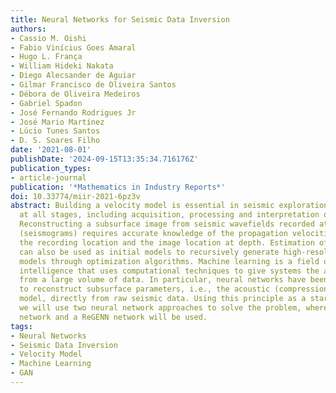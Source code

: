```yaml
---
title: Neural Networks for Seismic Data Inversion
authors:
- Cassio M. Oishi
- Fabio Vinícius Goes Amaral
- Hugo L. França
- William Hideki Nakata
- Diego Alecsander de Aguiar
- Gilmar Francisco de Oliveira Santos
- Débora de Oliveira Medeiros
- Gabriel Spadon
- José Fernando Rodrigues Jr
- José Mario Martínez
- Lúcio Tunes Santos
- D. S. Soares Filho
date: '2021-08-01'
publishDate: '2024-09-15T13:35:34.716176Z'
publication_types:
- article-journal
publication: '*Mathematics in Industry Reports*'
doi: 10.33774/miir-2021-6pz3v
abstract: Building a velocity model is essential in seismic exploration and is used
  at all stages, including acquisition, processing and interpretation of seismic data.
  Reconstructing a subsurface image from seismic wavefields recorded at the surface
  (seismograms) requires accurate knowledge of the propagation velocities between
  the recording location and the image location at depth. Estimation of velocity models
  can also be used as initial models to recursively generate high-resolution velocity
  models through optimization algorithms. Machine learning is a field of artificial
  intelligence that uses computational techniques to give systems the ability to learn
  from a large volume of data. In particular, neural networks have been developed
  to reconstruct subsurface parameters, i.e., the acoustic (compressional) wave velocity
  model, directly from raw seismic data. Using this principle as a starting point
  we will use two neural network approaches to solve the problem, where a GAN neural
  network and a ReGENN network will be used.
tags:
- Neural Networks
- Seismic Data Inversion
- Velocity Model
- Machine Learning
- GAN
---
```

